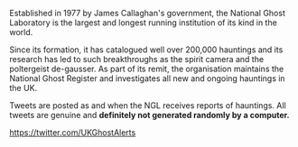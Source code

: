 Established in 1977 by James Callaghan's government, the National Ghost Laboratory is the largest and longest running institution of its kind in the world.

Since its formation, it has catalogued well over 200,000 hauntings and its research has led to such breakthroughs as the spirit camera and the poltergeist de-gausser. As part of its remit, the organisation maintains the National Ghost Register and investigates all new and ongoing hauntings in the UK.

Tweets are posted as and when the NGL receives reports of hauntings. All tweets are genuine and **definitely not generated randomly by a computer.**

https://twitter.com/UKGhostAlerts
